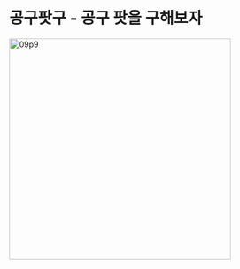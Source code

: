 # 공구팟구 - 공구 팟을 구해보자
<img width="400" alt="09p9" src="https://user-images.githubusercontent.com/65935582/149067868-af621e86-ce96-4b86-aaf7-2903437eba81.png">
